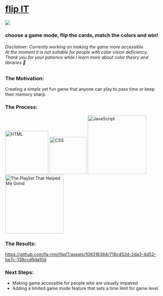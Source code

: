 <span>
<h1>
<a href="https://fa-rimi.github.io/flipIT/">flip IT</a>
</h1>

![](https://img.shields.io/github/last-commit/fa-rimi/flipIT)

<h3>choose a game mode, flip the cards, match the colors and win!</h3>
<h6>Disclaimer: Currently working on making the game more accessible. <br>At the moment it is not suitable for people with color vision deficiency. <br>Thank you for your patience while I learn more about color theory and libraries 🫡</h6>
</span>


<h3>The Motivation: </h3>
Creating a simple yet fun game that anyone can play to pass time or keep their memory sharp.
<br>

<h3>The Process: </h3>
<span>
<img src="https://img.shields.io/badge/HTML5-E34F26?style=for-the-badge&logo=html5&logoColor=white" alt="HTML" width="140px">
<img src="https://img.shields.io/badge/CSS3-1572B6?style=for-the-badge&logo=css3&logoColor=white" alt="CSS" width="120px">
<img src="https://img.shields.io/badge/JavaScript-F7DF1E?style=for-the-badge&logo=javascript&logoColor=black" alt="JavaScript" width="190px">
<a href="https://open.spotify.com/album/3uPOSDtQ4ZX6NbHhdIzESH?si=zM_Ape8gTUOc2HIlp7ufrg"><img src="https://img.shields.io/badge/Work Mode-1ED760?&style=for-the-badge&logo=spotify&logoColor=white" alt="The Playlist That Helped Me Grind" width="190px"></a>
</span>

<br>

<h3>The Results: </h3>

https://github.com/fa-rimi/flipIT/assets/109316364/718c452d-2da3-4d52-be7c-138ccd9da10d


<h3>Next Steps: </h3>
<ul>
<li>Making game accessible for people who are visually impaired
<li>Adding a limited game mode feature that sets a time limit for game level
</ul>
